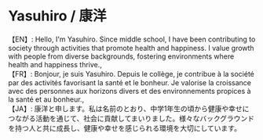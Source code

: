 # Yasuhiro / 康洋
【EN】: Hello, I'm Yasuhiro. Since middle school, I have been contributing to society through activities that promote health and happiness. I value growth with people from diverse backgrounds, fostering environments where health and happiness thrive.,<br>
【FR】: Bonjour, je suis Yasuhiro. Depuis le collège, je contribue à la société par des activités favorisant la santé et le bonheur. Je valorise la croissance avec des personnes aux horizons divers et des environnements propices à la santé et au bonheur.,<br>
【JA】: 康洋と申します。私は名前のとおり、中学1年生の頃から健康や幸せにつながる活動を通じて、社会に貢献してまいりました。様々なバックグラウンドを持つ人と共に成長し、健康や幸せを感じられる環境を大切にしています。
